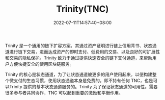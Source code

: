 ﻿---
weight: 
title: "Trinity(TNC)"
description: "Trinity 是一个通用的链下扩容方案，其通过资产证明进行链上信用背书、状态通道进行链下交易，进而达成资产的即时支付、低费用的交易、以及良好的可扩展性和交易的隐私保护"
date: 2022-07-11T14:57:40+08:00
lastmod: 2022-07-11T14:57:40+08:00
draft: false
authors: ["Simon"]
featuredImage: "trinitytnc.webp"
link: "https://trinity.tech"
tags: ["数字代币","Trinity(TNC)"]
categories: ["navigation"]
navigation: ["数字代币"]
lightgallery: true
toc: true
pinned: false
recommend: false
recommend1: false
---
Trinity 是一个通用的链下扩容方案，其通过资产证明进行链上信用背书、状态通道进行链下交易，进而达成资产的即时支付、低费用的交易、以及良好的可扩展性和交易的隐私保护。Trinity 致力于通过提供快速安全的链下支付通道，来帮助用户方便快捷安全的使用区块链服务。

Trinity 的核心是状态通道，为了让状态通道被更多的用户使用起来，以便构建整个微支付的生态习惯，使用状态通道本身是免费的。即不持有任何 TNC，也是可以Trinity 提供的基本状态通道服务的。Trinity 为了保证状态通道的可用性，需要很多参与者共同协作，TNC 可以起到重要的激励和平衡作用。